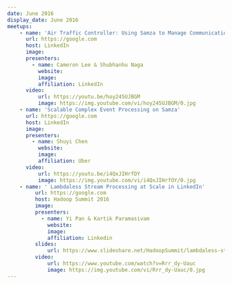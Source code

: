 ```yaml
---
date: June 2016
display_date: June 2016
meetups:
    - name: 'Air Traffic Controller: Using Samza to Manage Communications with Members '
      url: https://google.com
      host: LinkedIn
      image: 
      presenters:
        - name: Cameron Lee & Shubhanhu Naga
          website: 
          image:
          affiliation: LinkedIn
      video:
          url: https://youtu.be/hoy245UJBGM
          image: https://img.youtube.com/vi/hoy245UJBGM/0.jpg
    - name: 'Scalable Complex Event Processing on Samza' 
      url: https://google.com
      host: LinkedIn
      image: 
      presenters:
        - name: Shuyi Chen
          website: 
          image:
          affiliation: Uber
      video:
          url: https://youtu.be/i4QxJIHrfOY
          image: https://img.youtube.com/vi/i4QxJIHrfOY/0.jpg
    - name: ' Lambdaless Stream Processing at Scale in LinkedIn'
         url: https://google.com
         host: Hadoop Summit 2016
         image: 
         presenters:
           - name: Yi Pan & Kartik Paramasivam
             website: 
             image:
             affiliation: Linkedin
         slides:
             url: https://www.slideshare.net/HadoopSummit/lambdaless-stream-processing-scale-in-linkedin
         video:
             url: https://www.youtube.com/watch?v=Rrr_dy-Uauc
             image: https://img.youtube.com/vi/Rrr_dy-Uauc/0.jpg
---
```

<!--
   Licensed to the Apache Software Foundation (ASF) under one or more
   contributor license agreements.  See the NOTICE file distributed with
   this work for additional information regarding copyright ownership.
   The ASF licenses this file to You under the Apache License, Version 2.0
   (the "License"); you may not use this file except in compliance with
   the License.  You may obtain a copy of the License at

       http://www.apache.org/licenses/LICENSE-2.0

   Unless required by applicable law or agreed to in writing, software
   distributed under the License is distributed on an "AS IS" BASIS,
   WITHOUT WARRANTIES OR CONDITIONS OF ANY KIND, either express or implied.
   See the License for the specific language governing permissions and
   limitations under the License.
-->